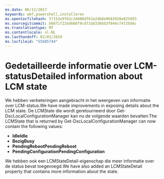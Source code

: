 ```yaml
---
ms.date: 06/12/2017
keywords: wmf,powershell,installeren
ms.openlocfilehash: 57152e9f62c34600df63a2db8e9683928e825d93
ms.sourcegitcommit: b6871f21bd666f9cd71dd336bb3f844cf472b56c
ms.translationtype: MT
ms.contentlocale: nl-NL
ms.lasthandoff: 02/03/2019
ms.locfileid: "55685744"
---
```

# <a name="detailed-information-about-lcm-state"></a><span data-ttu-id="6cf47-102">Gedetailleerde informatie over LCM-status</span><span class="sxs-lookup"><span data-stu-id="6cf47-102">Detailed information about LCM state</span></span>

<span data-ttu-id="6cf47-103">We hebben verbeteringen aangebracht in het weergeven van informatie over LCM-status.</span><span class="sxs-lookup"><span data-stu-id="6cf47-103">We have made improvements in exposing details about the LCM state.</span></span> <span data-ttu-id="6cf47-104">De LCMState die wordt geretourneerd door Get-DscLocalConfigurationManager kan nu de volgende waarden bevatten:</span><span class="sxs-lookup"><span data-stu-id="6cf47-104">The LCMState that is returned by Get-DscLocalConfigurationManager can now contain the following values:</span></span>

* <span data-ttu-id="6cf47-105">**Idle**</span><span class="sxs-lookup"><span data-stu-id="6cf47-105">**Idle**</span></span>
* <span data-ttu-id="6cf47-106">**Bezig**</span><span class="sxs-lookup"><span data-stu-id="6cf47-106">**Busy**</span></span>
* <span data-ttu-id="6cf47-107">**PendingReboot**</span><span class="sxs-lookup"><span data-stu-id="6cf47-107">**PendingReboot**</span></span>
* <span data-ttu-id="6cf47-108">**PendingConfiguration**</span><span class="sxs-lookup"><span data-stu-id="6cf47-108">**PendingConfiguration**</span></span>

<span data-ttu-id="6cf47-109">We hebben ook een LCMStateDetail-eigenschap die meer informatie over de status bevat toegevoegd.</span><span class="sxs-lookup"><span data-stu-id="6cf47-109">We have also added an LCMStateDetail property that contains more information about the state.</span></span>
